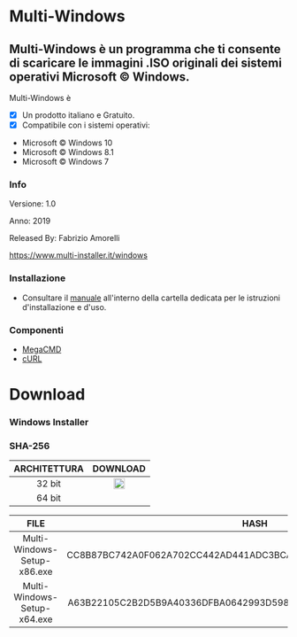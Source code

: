 ﻿# Multi-Windows
## Multi-Windows è un programma che ti consente di scaricare le immagini .ISO originali dei sistemi operativi Microsoft © Windows.

Multi-Windows è 

- [x] Un prodotto italiano e Gratuito.
- [x] Compatibile con i sistemi operativi:
- Microsoft © Windows 10
- Microsoft © Windows 8.1
- Microsoft © Windows 7

### Info

Versione: 1.0

Anno: 2019

Released By: Fabrizio Amorelli

https://www.multi-installer.it/windows

### Installazione
- Consultare il [manuale](manuali/Multi-Windows.pdf) all'interno della cartella dedicata per le istruzioni d'installazione e d'uso.

### Componenti
- [MegaCMD](https://mega.nz/cmd)
- [cURL](https://curl.haxx.se)

# Download
### Windows Installer

### SHA-256

| ARCHITETTURA                                                          | DOWNLOAD                                                          |
|:----------------------------------------------------------------:|:----------------------------------------------------------------:|
| 32 bit	| <img src="https://static.thenounproject.com/png/29074-200.png" width="20" height="20"> |
| 64 bit	|  |

| FILE                                                          | HASH                                                          |
|:----------------------------------------------------------------:|:----------------------------------------------------------------:|
| Multi-Windows-Setup-x86.exe	| CC8B87BC742A0F062A702CC442AD441ADC3BCAA157B6013B84A7489E1C243A26 |
| Multi-Windows-Setup-x64.exe	| A63B22105C2B2D5B9A40336DFBA0642993D598C26CDCC18BB083EA118B76A999 |
